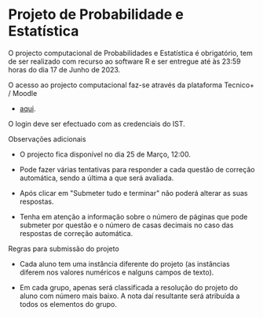 # Projeto de Probabilidade e Estatística

O projecto computacional de Probabilidades e Estatística é obrigatório, tem de ser realizado com recurso ao software R e ser entregue até às 23:59 horas do dia 17 de Junho de 2023.

O acesso ao projecto computacional faz-se através da plataforma Tecnico+ / Moodle

- [aqui](https://e.tecnicomais.pt).
  

O login deve ser efectuado com as credenciais do IST.

 

Observações adicionais

- O projecto fica disponível no dia 25 de Março, 12:00.

- Pode fazer várias tentativas para responder a cada questão de correção automática, sendo a última a que será avaliada.

- Após clicar em "Submeter tudo e terminar" não poderá alterar as suas respostas.

- Tenha em atenção a informação sobre o número de páginas que pode submeter por questão e o número de casas decimais no caso das respostas de correção automática.

 

Regras para submissão do projeto 
- Cada aluno tem uma instância diferente do projeto (as instâncias diferem nos valores numéricos e nalguns campos de texto).

- Em cada grupo, apenas será classificada a resolução do projeto do aluno com número mais baixo. A nota daí resultante será atribuída a todos os elementos do grupo.
